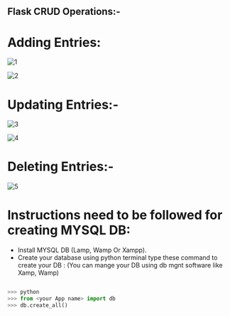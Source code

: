## Flask CRUD Operations:-

# Adding Entries:
![1](https://user-images.githubusercontent.com/72473589/117162360-524d2880-ade0-11eb-994a-0c92c1cc3945.jpg)




![2](https://user-images.githubusercontent.com/72473589/117162367-5416ec00-ade0-11eb-9d98-a7bf8409bfa8.jpg)



# Updating Entries:-
![3](https://user-images.githubusercontent.com/72473589/117162371-54af8280-ade0-11eb-91de-68dad76331d2.jpg)



![4](https://user-images.githubusercontent.com/72473589/117162377-55481900-ade0-11eb-89e0-4378209d1450.jpg)


# Deleting Entries:-
![5](https://user-images.githubusercontent.com/72473589/117162381-56794600-ade0-11eb-8d39-0859373902ac.jpg)

# Instructions need to be followed for creating MYSQL DB:
- Install MYSQL DB (Lamp, Wamp Or Xampp).
- Create your database using python terminal type these command to create your DB :
(You can mange your DB using db mgnt software like Xamp, Wamp)
 ```python
 
 >>> python
 >>> from <your App name> import db
 >>> db.create_all()
 
 ```
 
 
 



